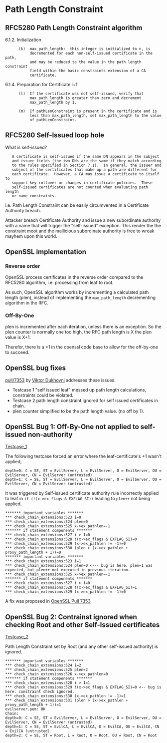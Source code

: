 # Path Length Constraint #

## RFC5280 Path Length Constraint algorithm ##
6.1.2.  Initialization
```
      (k)  max_path_length:  this integer is initialized to n, is
           decremented for each non-self-issued certificate in the path,
           and may be reduced to the value in the path length constraint
           field within the basic constraints extension of a CA
           certificate.
```
6.1.4.  Preparation for Certificate i+1
```
      (l)  If the certificate was not self-issued, verify that
           max_path_length is greater than zero and decrement
           max_path_length by 1.

      (m)  If pathLenConstraint is present in the certificate and is
           less than max_path_length, set max_path_length to the value
           of pathLenConstraint.
```

## RFC5280 Self-Issued loop hole ##

What is self-issued?
```
   A certificate is self-issued if the same DN appears in the subject
   and issuer fields (the two DNs are the same if they match according
   to the rules specified in Section 7.1).  In general, the issuer and
   subject of the certificates that make up a path are different for
   each certificate.  However, a CA may issue a certificate to itself to
   support key rollover or changes in certificate policies.  These
   self-issued certificates are not counted when evaluating path length
   or name constraints.
```

i.e. Path Length Constraint can be easily circumvented in a Certificate Authority breach.

Attacker breach Certificate Authority and issue a new subordinate authority with a name
that will trigger the "self-issued" exception. This render the the constraint moot and
the mallicious subordinate authority is free to wreak mayhem upon this world.

## OpenSSL implementation ##

### Reverse order ###
OpenSSL process certificates in the reverse order compared to the RFC5280 algorithm,
i.e. processing from leaf to root.

As such, OpenSSL algorithm works by incrementing a calculated path length (plen),
instead of implementing the `max_path_length` decrementing algorithm in the RFC.

### Off-By-One ###
plen is incremented after each iteration, unless there is an exception.
So the plen counter is normally one too high, the RFC path length is X the plen value is X+1.

Therefor, there is a +1 in the openssl code base to allow for the off-by-one to succeed.

## OpenSSL bug fixes ##

[pull/7353](https://github.com/openssl/openssl/pull/7353) by [Viktor Dukhovni](https://github.com/vdukhovni) addresses these issues:
* Testcase 1 "self issued leaf" messed up path length calculations, constraints could be violated.
* Testcase 2 path length constraint ignored for self issued certificates in chain.
* plen counter simplified to be the path length value. (no off by 1).

## OpenSSL Bug 1: Off-By-One not applied to self-issued non-authority ##

[Testcase\_1](testcase_1)

The following testcase forced an error where the leaf-certificate's +1 wasn't applied,
```
depth=0: C = SE, ST = EvilServer, L = EvilServer, O = EvilServer, OU = EvilServer, CN = EvilServer (untrusted)
depth=1: C = SE, ST = EvilServer, L = EvilServer, O = EvilServer, OU = EvilServer, CN = EvilServer (untrusted)
```
It was triggered by Self-issued certificate authority rule incorrectly applied to leaf in
`if (!(x->ex_flags & EXFLAG_SI))` leading to `plen++` not being applied.

```
******* important variables *******
*** check_chain_extensions:523 i=0
*** check_chain_extensions:524 plen=0
*** check_chain_extensions:525 x->ex_pathlen=-1
******* if statement components *******
*** check_chain_extensions:527 i > 1=0
*** check_chain_extensions:528 !(x->ex_flags & EXFLAG_SI)=0
*** check_chain_extensions:529 (x->ex_pathlen != -1)=0
*** check_chain_extensions:530 (plen > (x->ex_pathlen + proxy_path_length + 1))=0
******* important variables *******
*** check_chain_extensions:523 i=1
*** check_chain_extensions:524 plen=0 <--- bug is here. plen=1 was expected, but plen++ not executed in previous iteration.
*** check_chain_extensions:525 x->ex_pathlen=-1
******* if statement components *******
*** check_chain_extensions:527 i > 1=0
*** check_chain_extensions:528 !(x->ex_flags & EXFLAG_SI)=1
*** check_chain_extensions:529 (x->ex_pathlen != -1)=0
```

A fix was proposed in [OpenSSL Pull 7353](https://github.com/openssl/openssl/pull/7353)

## OpenSSL Bug 2: Contrainst ignored when checking Root and other Self-Issued certificates ##

[Testcase\_2](testcase_2)

Path Length Constraint set by Root (and any other self-issued authority) is ignored.

```
******* important variables *******
*** check_chain_extensions:524 i=2
*** check_chain_extensions:525 plen=2
*** check_chain_extensions:526 x->ex_pathlen=0
******* if statement components *******
*** check_chain_extensions:528 i > 1=1
*** check_chain_extensions:529 !(x->ex_flags & EXFLAG_SI)=0 <-- bug is here. constraint check ignored.
*** check_chain_extensions:530 (x->ex_pathlen != -1)=1
*** check_chain_extensions:531 (plen > (x->ex_pathlen + proxy_path_length + 1))=1
evilserver.pem: OK
Chain:
depth=0: C = SE, ST = EvilServer, L = EvilServer, O = EvilServer, OU = EvilServer, CN = EvilServer (untrusted)
depth=1: C = SE, ST = EvilCA, L = EvilCA, O = EvilCA, OU = EvilCA, CN = EvilCA (untrusted)
depth=2: C = SE, ST = Root, L = Root, O = Root, OU = Root, CN = Root
```
